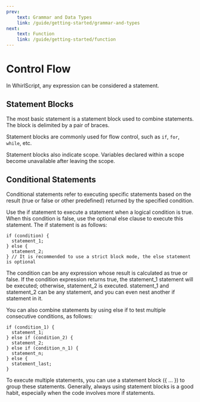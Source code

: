 ```yaml
---
prev:
    text: Grammar and Data Types
    link: /guide/getting-started/grammar-and-types
next:
    text: Function
    link: /guide/getting-started/function
---
```


# Control Flow

In WhirlScript, any expression can be considered a statement.

## Statement Blocks

The most basic statement is a statement block used to combine statements. The block is delimited by a pair of braces.

Statement blocks are commonly used for flow control, such as `if`, `for`, `while`, etc.

Statement blocks also indicate scope. Variables declared within a scope become unavailable after leaving the scope.

## Conditional Statements

Conditional statements refer to executing specific statements based on the result (true or false or other predefined) returned by the specified condition.

Use the if statement to execute a statement when a logical condition is true. When this condition is false, use the optional else clause to execute this statement. The if statement is as follows:

```whirlscript
if (condition) {
  statement_1;
} else {
  statement_2;
} // It is recommended to use a strict block mode, the else statement is optional
```

The condition can be any expression whose result is calculated as true or false. If the condition expression returns true, the statement_1 statement will be executed; otherwise, statement_2 is executed. statement_1 and statement_2 can be any statement, and you can even nest another if statement in it.

You can also combine statements by using else if to test multiple consecutive conditions, as follows:

```whirlscript
if (condition_1) {
  statement_1;
} else if (condition_2) {
  statement_2;
} else if (condition_n_1) {
  statement_n;
} else {
  statement_last;
}
```

To execute multiple statements, you can use a statement block ({ ... }) to group these statements. Generally, always using statement blocks is a good habit, especially when the code involves more if statements.